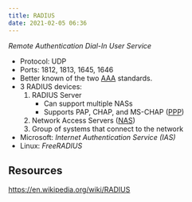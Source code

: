 ```yaml
---
title: RADIUS
date: 2021-02-05 06:36
---
```


_Remote Authentication Dial-In User Service_

* Protocol: UDP
* Ports: 1812, 1813, 1645, 1646
* Better known of the two [AAA](20210205062536-aaa.md) standards.
* 3 RADIUS devices:
	1. RADIUS Server
		- Can support multiple NASs
		- Supports PAP, CHAP, and MS-CHAP ([PPP](20210205061226-ppp.md))
	3. Network Access Servers ([NAS](2021-02-05--06-41-27Z--nas.md)) 
	4. Group of systems that connect to the network
* Microsoft: _Internet Authentication Service (IAS)_
* Linux: _FreeRADIUS_

## Resources

https://en.wikipedia.org/wiki/RADIUS
